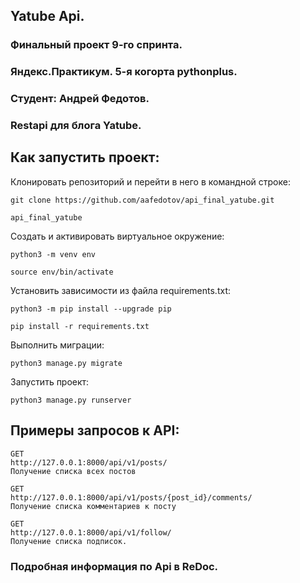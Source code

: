 ## Yatube Api.
### Финальный проект 9-го спринта.
### Яндекс.Практикум. 5-я когорта pythonplus.
### Студент: Андрей Федотов.
### Restapi для блога Yatube.

## Как запустить проект:
Клонировать репозиторий и перейти в него в командной строке:

```
git clone https://github.com/aafedotov/api_final_yatube.git
```

```
api_final_yatube
```

Cоздать и активировать виртуальное окружение:

```
python3 -m venv env
```

```
source env/bin/activate
```

Установить зависимости из файла requirements.txt:

```
python3 -m pip install --upgrade pip
```

```
pip install -r requirements.txt
```

Выполнить миграции:

```
python3 manage.py migrate
```

Запустить проект:

```
python3 manage.py runserver
```

## Примеры запросов к API:

```angular2html
GET
http://127.0.0.1:8000/api/v1/posts/
Получение списка всех постов
```

```angular2html
GET
http://127.0.0.1:8000/api/v1/posts/{post_id}/comments/
Получение списка комментариев к посту
```

```angular2html
GET
http://127.0.0.1:8000/api/v1/follow/
Получение списка подписок.
```

### Подробная информация по Api в ReDoc.
